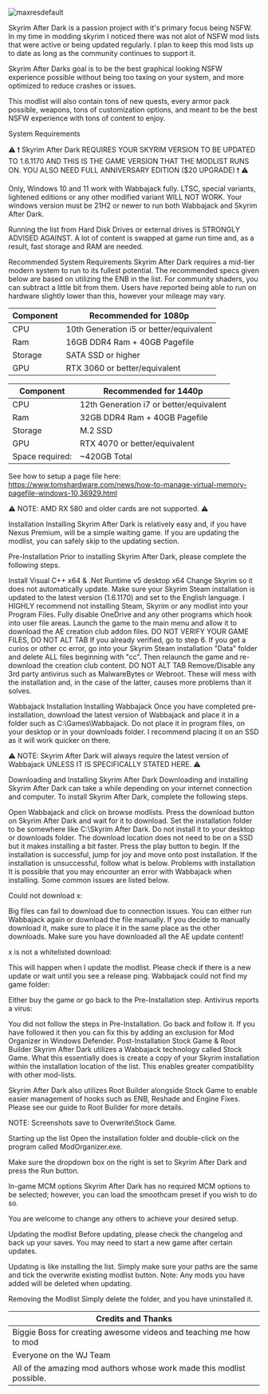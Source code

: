 

![maxresdefault](https://github.com/user-attachments/assets/ea1f6438-0e6b-48c6-a0ed-8413738272ba)



Skyrim After Dark is a passion project with it's primary focus being NSFW. In my time in modding skyrim I noticed there was not alot of NSFW mod lists that were active or being updated regularly. I plan to keep this mod lists up to date as long as the community continues to support it. 

Skyrim After Darks goal is to be the best graphical looking NSFW experience possible without being too taxing on your system, and more optimized to reduce crashes or issues. 

This modlist will also contain tons of new quests, every armor pack possible, weapons, tons of customization options, and meant to be the best NSFW experience with tons of content to enjoy. 

System Requirements


⚠️ ❗ Skyrim After Dark REQUIRES YOUR SKYRIM VERSION TO BE UPDATED TO 1.6.1170 AND THIS IS THE GAME VERSION THAT THE MODLIST RUNS ON. YOU ALSO NEED FULL ANNIVERSARY EDITION ($20 UPGRADE) ❗ ⚠️

Only, Windows 10 and 11 work with Wabbajack fully. LTSC, special variants, lightened editions or any other modified variant WILL NOT WORK. Your windows version must be 21H2 or newer to run both Wabbajack and Skyrim After Dark.

Running the list from Hard Disk Drives or external drives is STRONGLY ADVISED AGAINST. A lot of content is swapped at game run time and, as a result, fast storage and RAM are needed.

Recommended System Requirements
Skyrim After Dark requires a mid-tier modern system to run to its fullest potential. The recommended specs given below are based on utilizing the ENB in the list. For community shaders, you can subtract a little bit from them. Users have reported being able to run on hardware slightly lower than this, however your mileage may vary.


| Component  | Recommended for 1080p|
| ------------- | ------------- |
| CPU  | 10th Generation i5 or better/equivalent |
| Ram  | 16GB DDR4 Ram + 40GB Pagefile  |
| Storage  | SATA SSD or higher  |
| GPU  | RTX 3060 or better/equivalent  |


| Component  | Recommended for 1440p|
| ------------- | ------------- |
| CPU  | 12th Generation i7 or better/equivalent |
| Ram  | 32GB DDR4 Ram + 40GB Pagefile  |
| Storage  | M.2 SSD  |
| GPU  | RTX 4070 or better/equivalent  |
| Space required:  |  ~420GB Total  |


See how to setup a page file here: https://www.tomshardware.com/news/how-to-manage-virtual-memory-pagefile-windows-10,36929.html

⚠️ NOTE: AMD RX 580 and older cards are not supported. ⚠️

Installation
Installing Skyrim After Dark is relatively easy and, if you have Nexus Premium, will be a simple waiting game. If you are updating the modlist, you can safely skip to the updating section.

Pre-Installation
Prior to installing Skyrim After Dark, please complete the following steps.

Install Visual C++ x64 & .Net Runtime v5 desktop x64
Change Skyrim so it does not automatically update.
Make sure your Skyrim Steam installation is updated to the latest version (1.6.1170) and set to the English language. I HIGHLY recommend not installing Steam, Skyrim or any modlist into your Program Files.
Fully disable OneDrive and any other programs which hook into user file areas.
Launch the game to the main menu and allow it to download the AE creation club addon files. DO NOT VERIFY YOUR GAME FILES, DO NOT ALT TAB If you already verified, go to step 6.
If you get a curios or other cc error, go into your Skyrim Steam installation "Data" folder and delete ALL files beginning with "cc". Then relaunch the game and re-download the creation club content. DO NOT ALT TAB
Remove/Disable any 3rd party antivirus such as MalwareBytes or Webroot. These will mess with the installation and, in the case of the latter, causes more problems than it solves.

Wabbajack Installation
Installing Wabbajack
Once you have completed pre-installation, download the latest version of Wabbajack and place it in a folder such as C:\Games\Wabbajack. Do not place it in program files, on your desktop or in your downloads folder. I recommend placing it on an SSD as it will work quicker on there.

⚠️ NOTE: Skyrim After Dark will always require the latest version of Wabbajack UNLESS IT IS SPECIFICALLY STATED HERE. ⚠️

Downloading and Installing Skyrim After Dark
Downloading and installing Skyrim After Dark can take a while depending on your internet connection and computer. To install Skyrim After Dark, complete the following steps.

Open Wabbajack and click on browse modlists.
Press the download button on Skyrim After Dark and wait for it to download.
Set the installation folder to be somewhere like C:\Skyrim After Dark. Do not install it to your desktop or downloads folder.
The download location does not need to be on a SSD but it makes installing a bit faster.
Press the play button to begin.
If the installation is successful, jump for joy and move onto post installation. If the installation is unsuccessful, follow what is below.
Problems with installation
It is possible that you may encounter an error with Wabbajack when installing. Some common issues are listed below.

Could not download x:

Big files can fail to download due to connection issues. You can either run Wabbajack again or download the file manually. If you decide to manually download it, make sure to place it in the same place as the other downloads.
Make sure you have downloaded all the AE update content!

x is not a whitelisted download:

This will happen when I update the modlist. Please check if there is a new update or wait until you see a release ping.
Wabbajack could not find my game folder:

Either buy the game or go back to the Pre-Installation step.
Antivirus reports a virus:

You did not follow the steps in Pre-Installation. Go back and follow it.
If you have followed it then you can fix this by adding an exclusion for Mod Organizer in Windows Defender.
Post-Installation
Stock Game & Root Builder
Skyrim After Dark utilizes a Wabbajack technology called Stock Game. What this essentially does is create a copy of your Skyrim installation within the installation location of the list. This enables greater compatibility with other mod-lists.

Skyrim After Dark also utilizes Root Builder alongside Stock Game to enable easier management of hooks such as ENB, Reshade and Engine Fixes. Please see our guide to Root Builder for more details.

NOTE: Screenshots save to Overwrite\Stock Game.

Starting up the list
Open the installation folder and double-click on the program called ModOrganizer.exe.

Make sure the dropdown box on the right is set to Skyrim After Dark and press the Run button.

In-game MCM options
Skyrim After Dark has no required MCM options to be selected; however, you can load the smoothcam preset if you wish to do so.

You are welcome to change any others to achieve your desired setup.

Updating the modlist
Before updating, please check the changelog and back up your saves. You may need to start a new game after certain updates.

Updating is like installing the list. Simply make sure your paths are the same and tick the overwrite existing modlist button. Note: Any mods you have added will be deleted when updating.

Removing the Modlist
Simply delete the folder, and you have uninstalled it.


| Credits and Thanks | 
| ------------- | 
| Biggie Boss for creating awesome videos and teaching me how to mod  | 
| Everyone on the WJ Team   | 
| All of the amazing mod authors whose work made this modlist possible.  | 


